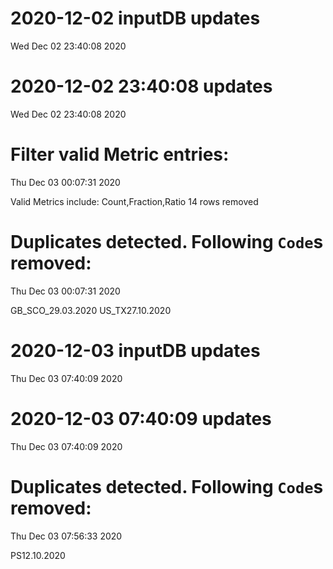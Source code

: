 
# 2020-12-02 inputDB updates 
 Wed Dec 02 23:40:08 2020 


# 2020-12-02 23:40:08 updates 
 Wed Dec 02 23:40:08 2020 


# Filter valid Metric entries: 
 Thu Dec 03 00:07:31 2020 

Valid Metrics include: Count,Fraction,Ratio
 14 rows removed
# Duplicates detected. Following `Code`s removed: 
 Thu Dec 03 00:07:31 2020 

GB_SCO_29.03.2020
US_TX27.10.2020
# 2020-12-03 inputDB updates 
 Thu Dec 03 07:40:09 2020 


# 2020-12-03 07:40:09 updates 
 Thu Dec 03 07:40:09 2020 


# Duplicates detected. Following `Code`s removed: 
 Thu Dec 03 07:56:33 2020 

PS12.10.2020